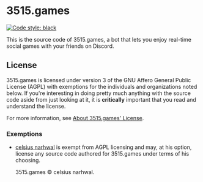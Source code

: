 # 3515.games

[![Code style: black](https://aegis.celsiusnarhwal.dev/badge/black?style=for-the-badge)](https://github.com/psf/black)

This is the source code of 3515.games, a bot that lets you enjoy real-time social games with your friends on Discord.

## License

3515.games is licensed under version 3 of the GNU Affero General Public License (AGPL) with exemptions for the
individuals and organizations noted below. If you're interesting in doing pretty much anything with the source code
aside from just looking at it, it is **critically** important that you read and understand the license.

For more information, see [About 3515.games' License](license-info.md).

### Exemptions

- [celsius narhwal](https://github.com/celsiusnarhwal) is exempt from AGPL licensing and may, at his option,
  license any source code authored for 3515.games under terms of his choosing.

  3515.games © celsius narhwal.
